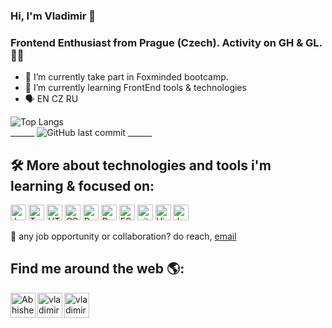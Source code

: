 ### Hi, I'm Vladimir 	:wave:

### Frontend Enthusiast from Prague (Czech). Activity on GH & GL. 	:technologist:



- 🔭 I’m currently take part in  Foxminded bootcamp. 
- 🌱 I’m currently learning FrontEnd tools & technologies
- 	:speaking_head:   EN CZ RU

![Top Langs](https://github-readme-stats.vercel.app/api/top-langs/?username=vladimirfed&layout=compact&theme=dark&hide_border=true)  <br>
______ ![GitHub last commit](https://img.shields.io/github/last-commit/vladimirfed/vladimirfed) ______



## 🛠  More about technologies and tools i'm learning & focused on:
<a name="learning-now"></a>
<img src="https://img.shields.io/badge/JavaScript-282C34?logo=javascript&logoColor=F7DF1E" alt="JavaScript logo" title="JavaScript" height="25" />
<img src="https://img.shields.io/badge/TypeScript-282C34?logo=typescript&logoColor=3178C6" alt="TypeScript logo" title="TypeScript" height="25" />
<img src="https://img.shields.io/badge/HTML5-282C34?logo=html5&logoColor=E34F26" alt="HTML5 logo" title="HTML5" height="25" />
<img src="https://img.shields.io/badge/CSS3-282C34?logo=css3&logoColor=1572B6" alt="CSS3 logo" title="CSS3" height="25" />
<img src="https://img.shields.io/badge/React-282C34?logo=react&logoColor=61DAFB" alt="React logo" title="React" height="25" />
<img src="https://img.shields.io/badge/Redux-282C34?logo=redux&logoColor=764ABC" alt="Redux logo" title="Redux" height="25" />
<img src="https://img.shields.io/badge/ESLint-282C34?logo=eslint&logoColor=4B32C3" alt="ESLint logo" title="ESLint" height="25" />
<img src="https://img.shields.io/badge/git-282C34?logo=git&logoColor=F05032" alt="git logo" title="git" height="25" />
<img src="https://img.shields.io/badge/VS%20Code-282C34?logo=visual-studio-code&logoColor=007ACC" alt="Visual Studio Code logo" title="Visual Studio Code" height="25" />
<img src="https://img.shields.io/badge/Jest-282C34?logo=jest&logoColor=C21325" alt="Jest logo" title="Jest" height="25" />


💼 any job opportunity or collaboration? do reach, [email](mailto:fedarenkav@gmail.com) 

## Find me around the web 🌎:
<a href="https://www.linkedin.com/in/vladimir-fedarenka/">
  <img align="left" alt="Abhishek's LinkedIN" width="40px" src="https://raw.githubusercontent.com/peterthehan/peterthehan/master/assets/linkedin.svg" />
</a>
<a href="https://www.instagram.com/vldmr.f/">
  <img align="left" alt="vladimirfed's Instagram" width="40px" src="https://raw.githubusercontent.com/hussainweb/hussainweb/main/icons/instagram.png" />
</a>
<a href="https://www.codewars.com/users/vladimirfed">
  <img align="left" alt="vladimirfed's Codewars" width="40px" src="https://stephaniecunnane.com/assets/codewars_logo.png" />
</a>



